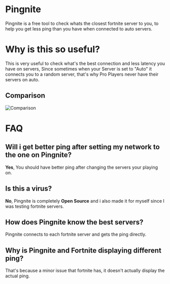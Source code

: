 # Pingnite
Pingnite is a free tool to check whats the closest fortnite server to you, to help you get less ping than you have when connected to auto servers.

# Why is this so useful?

This is very useful to check what's the best connection and less latency you have on servers, Since sometimes when your Server is set to "Auto" it connects you to a random server, that's why Pro Players never have their servers on auto.

## Comparison

![Comparison](https://github.com/user-attachments/assets/be88a6b3-6a65-489d-a580-c83b557d6575)

# FAQ

## Will i get better ping after setting my network to the one on Pingnite?
**Yes**, You should have better ping after changing the servers your playing on.
## Is this a virus?
**No**, Pingnite is completely **Open Source** and i also made it for myself since I was testing fortnite servers.
## How does Pingnite know the best servers?
Pingnite connects to each fortnite server and gets the ping directly.
## Why is Pingnite and Fortnite displaying different ping?
That's because a minor issue that fortnite has, it doesn't actually display the actual ping.
